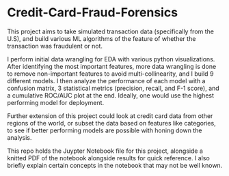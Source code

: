 # Credit-Card-Fraud-Forensics
This project aims to take simulated transaction data (specifically from the U.S), and build various ML algorithms of the feature of whether the transaction was fraudulent or not.

I perform initial data wrangling for EDA with various python visualizations. After identifying the most important features, more data wrangling is done to remove
non-important features to avoid multi-collinearity, and I build 9 different models. I then analyze the performance of each model with a confusion matrix, 3 statistical metrics (precision, recall, and F-1 score), and a cumulative ROC/AUC plot at the end. Ideally, one would use the highest performing model for deployment. 

Further extension of this project could look at credit card data from other regions of the world, or subset the data based on features like categories, to see if better performing models are possible with honing down the analysis.

This repo holds the Juypter Notebook file for this project, alongside a knitted PDF of the notebook alongside results for quick reference. I also briefly explain certain concepts in the notebook that may not be well known.
